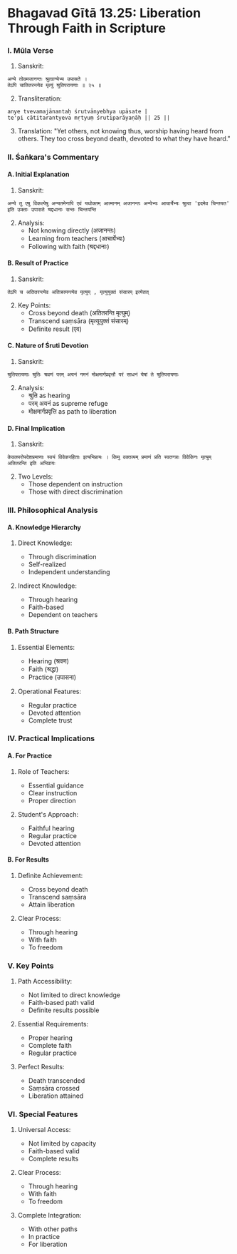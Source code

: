 # Bhagavad Gītā 13.25: Liberation Through Faith in Scripture

### I. Mūla Verse

1. Sanskrit:
```sanskrit
अन्ये त्वेवमजानन्तः श्रुत्वान्येभ्य उपासते ।
तेऽपि चातितरन्त्येव मृत्युं श्रुतिपरायणाः ॥ २५ ॥
```

2. Transliteration:
```
anye tvevamajānantaḥ śrutvānyebhya upāsate |
te'pi cātitarantyeva mṛtyuṃ śrutiparāyaṇāḥ || 25 ||
```

3. Translation:
"Yet others, not knowing thus, worship having heard from others. They too cross beyond death, devoted to what they have heard."

### II. Śaṅkara's Commentary

#### A. Initial Explanation
1. Sanskrit:
```sanskrit
अन्ये तु एषु विकल्पेषु अन्यतमेनापि एवं यथोक्तम् आत्मानम् अजानन्तः अन्येभ्यः आचार्येभ्यः श्रुत्वा 'इदमेव चिन्तयत' इति उक्ताः उपासते श्रद्दधानाः सन्तः चिन्तयन्ति
```

2. Analysis:
   - Not knowing directly (अजानन्तः)
   - Learning from teachers (आचार्येभ्यः)
   - Following with faith (श्रद्दधानाः)

#### B. Result of Practice
1. Sanskrit:
```sanskrit
तेऽपि च अतितरन्त्येव अतिक्रामन्त्येव मृत्युम् , मृत्युयुक्तं संसारम् इत्येतत्
```

2. Key Points:
   - Cross beyond death (अतितरन्ति मृत्युम्)
   - Transcend saṃsāra (मृत्युयुक्तं संसारम्)
   - Definite result (एव)

#### C. Nature of Śruti Devotion
1. Sanskrit:
```sanskrit
श्रुतिपरायणाः श्रुतिः श्रवणं परम् अयनं गमनं मोक्षमार्गप्रवृत्तौ परं साधनं येषां ते श्रुतिपरायणाः
```

2. Analysis:
   - श्रुति as hearing
   - परम् अयनं as supreme refuge
   - मोक्षमार्गप्रवृत्ति as path to liberation

#### D. Final Implication
1. Sanskrit:
```sanskrit
केवलपरोपदेशप्रमाणाः स्वयं विवेकरहिताः इत्यभिप्रायः । किमु वक्तव्यम् प्रमाणं प्रति स्वतन्त्राः विवेकिनः मृत्युम् अतितरन्ति इति अभिप्रायः
```

2. Two Levels:
   - Those dependent on instruction
   - Those with direct discrimination

### III. Philosophical Analysis

#### A. Knowledge Hierarchy
1. Direct Knowledge:
   - Through discrimination
   - Self-realized
   - Independent understanding

2. Indirect Knowledge:
   - Through hearing
   - Faith-based
   - Dependent on teachers

#### B. Path Structure
1. Essential Elements:
   - Hearing (श्रवण)
   - Faith (श्रद्धा)
   - Practice (उपासना)

2. Operational Features:
   - Regular practice
   - Devoted attention
   - Complete trust

### IV. Practical Implications

#### A. For Practice
1. Role of Teachers:
   - Essential guidance
   - Clear instruction
   - Proper direction

2. Student's Approach:
   - Faithful hearing
   - Regular practice
   - Devoted attention

#### B. For Results
1. Definite Achievement:
   - Cross beyond death
   - Transcend saṃsāra
   - Attain liberation

2. Clear Process:
   - Through hearing
   - With faith
   - To freedom

### V. Key Points

1. Path Accessibility:
   - Not limited to direct knowledge
   - Faith-based path valid
   - Definite results possible

2. Essential Requirements:
   - Proper hearing
   - Complete faith
   - Regular practice

3. Perfect Results:
   - Death transcended
   - Saṃsāra crossed
   - Liberation attained

### VI. Special Features

1. Universal Access:
   - Not limited by capacity
   - Faith-based valid
   - Complete results

2. Clear Process:
   - Through hearing
   - With faith
   - To freedom

3. Complete Integration:
   - With other paths
   - In practice
   - For liberation
